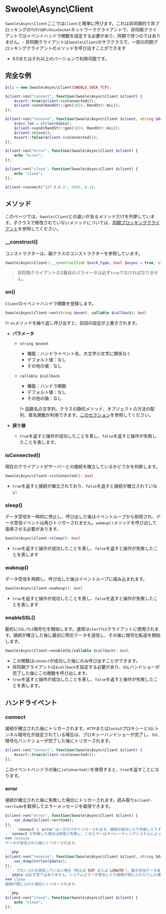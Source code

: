 # Swoole\Async\Client

`Swoole\Async\Client`ここでは`Client`と簡単に呼びます。これは非同期的で非ブロッキングの`TCP/UDP/UnixSocket`ネットワーククライアントで、非同期クライアントではイベントハンドラ関数を設定する必要があり、同期で待つのではありません。- 非同期クライアントは`Swoole\Client`のサブクラスで、一部の同期ブロッキングクライアントのメソッドを呼び出すことができます  
- 6.0またはそれ以上のバージョンで利用可能です。

## 完全な例

```php
$cli = new Swoole\Async\Client(SWOOLE_SOCK_TCP);

$client->on("connect", function(Swoole\Async\Client $client) {
    Assert::true($client->isConnected());
    $client->send(RandStr::gen(1024, RandStr::ALL));
});

$client->on("receive", function(Swoole\Async\Client $client, string $data){
    $recv_len = strlen($data);
    $client->send(RandStr::gen(1024, RandStr::ALL));
    $client->close();
    Assert::false($client->isConnected());
});

$client->on("error", function(Swoole\Async\Client $client) {
    echo "error";
});

$client->on("close", function(Swoole\Async\Client $client) {
    echo "close";
});

$client->connect("127.0.0.1", 9501, 0.2);
```
## メソッド

このページでは、`Swoole\Client`との違いがあるメソッドだけを列挙しています。子クラスで修改されていないメソッドについては、[同期ブロッキングクライアント](client.md)を参照してください。
### __construct()

コンストラクターは、親クラスのコンストラクターを参照しています。

```php
Swoole\Async\Client::__construct(int $sock_type, bool $async = true, string $key);
```

> 非同期クライアントの2番目のパラメータは必ず`true`でなければなりません。
### on()

`Client`のイベントハンドラ関数を登録します。

```php
Swoole\Async\Client->on(string $event, callable $callback): bool
```

!> `on`メソッドを繰り返し呼び出すと、前回の設定が上書きされます。

  * **パラメータ**

    * `string $event`

      * 機能：ハンドライベント名、大文字小文字に関係なく
      * デフォルト値：なし
      * その他の値：なし

    * `callable $callback`

      * 機能：ハンドラ関数
      * デフォルト値：なし
      * その他の値：なし

      !> 函数名の文字列、クラスの静的メソッド、オブジェクトの方法の配列、匿名関数が利用できます。[このセクション](/learn?id=いくつかのハンドラ関数設定方法)を参照してください。
  
  * **戻り値**

    * `true`を返すと操作が成功したことを表し、`false`を返すと操作が失敗したことを表します。

### isConnected()
現在のクライアントがサーバーとの接続を確立しているかどうかを判断します。

```php
Swoole\Async\Client->isConnected(): bool
```

* `true`を返すと接続が確立されており、`false`を返すと接続が確立されていない
### sleep()

データ受信を一時的に停止し、呼び出した後はイベントループから削除され、データ受信イベントは再びトリガーされません。`wakeup()`メソッドを呼び出して復帰させる必要があります。
```php
Swoole\Async\Client->sleep(): bool
```

* `true`を返すと操作が成功したことを表し、`false`を返すと操作が失敗したことを表します
### wakeup()

データ受信を再開し、呼び出した後はイベントループに組み込まれます。
```php
Swoole\Async\Client->wakeup(): bool
```

* `true`を返すと操作が成功したことを表し、`false`を返すと操作が失敗したことを表します

### enableSSL()

動的に`SSL/TLS`暗号化を開始します。通常は`startTLS`クライアントに使用されます。接続が確立した後に最初に明文データを送信し、その後に暗号化転送を開始します。
```php
Swoole\Async\Client->enableSSL(callable $callback): bool
```

* この関数は`connect`が成功した後にのみ呼び出すことができます。
* 非同期クライアントは`$callback`を設定する必要があり、`SSL`ハンドショーが完了した後にこの関数を呼び出します。
* `true`を返すと操作が成功したことを表し、`false`を返すと操作が失敗したことを表します。
## ハンドライベント
### connect
接続が確立された後にトリガーされます。`HTTP`または`Socks5`プロキシーと`SSL`トンネル暗号化が設定されている場合は、プロキシーハンドショーが完了し、`SSL`暗号化ハンドショーが完了した後にトリガーされます。

```php
$client->on("connect", function(Swoole\Async\Client $client) {
    Assert::true($client->isConnected());    
});
```

このイベントハンドラの後に`isConnected()`を使用すると、`true`を返すことになります。

### error 
接続が確立された後に失敗した場合にトリガーされます。読み取り`$client->errCode`を取得してエラーメッセージを取得できます。
```php
$client->on("error", function(Swoole\Async\Client $client) {
    var_dump($client->errCode);  
});
```- `connect`と`error`は一方だけがトリガーされます。接続が成功したり失敗したりするときは、一つの結果しか存在しません- `Client::connect()`は直接`false`を返す可能性があり、これは接続が失敗したことを意味します。この場合は`error`ハンドラは実行されませんので、`connect`の呼び出し値を確認する必要があります- `error`イベントは非同期の結果であり、開始から`error`イベントがトリガーされるまでには一定の`IO`待ち時間が存在します。
- `connect`が失敗した場合は即座に失敗し、このエラーはオペレーティングシステムによって直接トリガーされ、中間には`IO`待ち時間は存在しません。
### receive
データが受信された後にトリガーされます。

```php
$client->on("receive", function(Swoole\Async\Client $client, string $data){
    var_dump(strlen($data));
});
```- プロトコルを設定していない場合（例えば`EOF`または`LENGTH`）、最大受信データ長さは`64K`です- プロトコル処理パラメータを設定している場合、最大データ長さは`package_max_length`パラメータの設定のみで、デフォルトは`2M`です。
- `$data`は必ず空ではありません。システムエラーが発生したり接続が閉じられたりした場合は、`close`イベントがトリガーされます。
### close
接続が閉じられた場合にトリガーされます。

```php
$client->on("close", function(Swoole\Async\Client $client) {
    echo "close";
});
```
